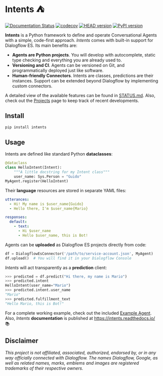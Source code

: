 # Intents ⛺

[![Documentation Status](https://readthedocs.org/projects/intents/badge/?version=latest)](https://intents.readthedocs.io/en/latest/?badge=latest)
[![codecov](https://codecov.io/gh/dariowho/intents/branch/master/graph/badge.svg?token=XAVLW70J8S)](https://codecov.io/gh/dariowho/intents)
[![HEAD version](https://img.shields.io/badge/head-v0.3.dev1-blue.svg)](https://img.shields.io/badge/head-v0.3.dev1-blue.svg)
[![PyPI version](https://badge.fury.io/py/intents.svg)](https://badge.fury.io/py/intents)

**Intents** is a Python framework to define and operate
Conversational Agents with a simple, code-first approach. *Intents* comes with
built-in support for Dialogflow ES. Its main benefits are:

* **Agents are Python projects**. You will develop with autocomplete, static type checking
  and everything you are already used to.
* **Versioning and CI**. Agents can be versioned on Git, and programmatically
  deployed just like software.
* **Human-friendly Connectors**. Intents are classes, predictions are their
  instances. Support can be extended beyond Dialogflow by implementing custom connectors.

A detailed view of the available features can be found in
[STATUS.md](STATUS.md). Also, check out the
[Projects](https://github.com/dariowho/intents/projects) page to keep track of
recent developments.

## Install

```sh
pip install intents
```

## Usage

Intents are defined like standard Python **dataclasses**:

```python
@dataclass
class HelloIntent(Intent):
    """A little docstring for my Intent class"""
    user_name: Sys.Person = "Guido"
MyAgent.register(HelloIntent)
```

Their **language** resources are stored in separate YAML files:

```yaml
utterances:
  - Hi! My name is $user_name{Guido}
  - Hello there, I'm $user_name{Mario}

responses:
  default:
    - text:
      - Hi $user_name
      - Hello $user_name, this is Bot!
```

Agents can be **uploaded** as Dialogflow ES projects directly from code:

```python
df = DialogflowEsConnector('/path/to/service-account.json', MyAgent)
df.upload()  # You will find it in your Dialogflow Console
```

*Intents* will act transparently as a **prediction** client:

```python
>>> predicted = df.predict("Hi there, my name is Mario")
>>> predicted.intent
HelloIntent(user_name="Mario")
>>> predicted.intent.user_name
"Mario"
>>> predicted.fulfillment_text
"Hello Mario, this is Bot!"
```

For a complete working example, check out the included [Example Agent](example_agent/). Also, *Intents* **documentation** is published at https://intents.readthedocs.io/ 📚

## Disclaimer

*This project is not affiliated, associated, authorized, endorsed by, or in any way officially connected with Dialogflow. The names Dialogflow, Google, as well as related names, marks, emblems and images are registered trademarks of their respective owners.*

